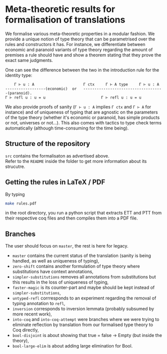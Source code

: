 # Meta-theoretic results for formalisation of translations

We formalise various meta-theoretic properties in a modular fashion. We provide a unique notion of type theory that can be parametrised 
over the rules and constructors it has.
For instance, we differentiate between economic and paranoid variants of type theory regarding the amount of premises a rule should have and show a theorem stating that they prove the exact same judgments.

One can see the difference between the two in the introduction rule for the identity type:
```
    Γ ⊢ u : A                      Γ ctx     Γ ⊢ A type     Γ ⊢ u : A
------------------(economic)  or   ------------------------------------(paranoid).
Γ ⊢ refl u : u = u                         Γ ⊢ refl u : u = u
```
We also provide proofs of sanity (`Γ ⊢ u : A` implies `Γ ctx` and `Γ ⊢ A` for instance) and of uniqueness of typing that are agnostic
on the parameters of the type theory (whether it's economic or paranoid, has simple products or not, universes or not…).
This also comes with tactics to type check terms automatically (although time-consuming for the time being).

## Structure of the repository

`src` contains the formalisaton as advertised above.  
Refer to the `README` inside the folder to get more information about its strucutre.

## Getting the rules in LaTeX / PDF

By typing 
```bash
make rules.pdf
```
in the root directory, you run a python script that extracts ETT and PTT from their respective coq files and then compiles them into a PDF file.

## Branches

The user should focus on `master`, the rest is here for legacy.

* `master` contains the current status of the translation (sanity is being handled, as well as uniqueness of typing),
* `zero-shift` contains another formulation of type theory where substitutions have context annotations,
* `simpler-substitutions` removes all annotations from substitutions but this results in the loss of uniqueness of typing,
* `faster-magic` is its counter-part and maybe should be kept instead of `simpler-substitutions`,
* `untyped-refl` corrresponds to an experiment regarding the removal of typing annotation to `refl`,
* `inversion` corresponds to inversion lemmata (probably subsumed by more recent work),
* `into-coq` and `into-coq-attempt` were branches where we were trying to eliminate reflection by translation from our formalised type theory to Coq directly,
* `bool-disjoint` is about showing that true = false -> Empty (but inside the theory),
* `bool-large-elim` is about adding large elimination for Bool.
